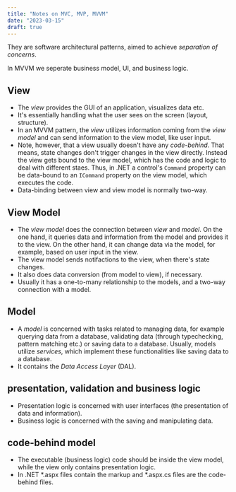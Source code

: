 ```yaml
---
title: "Notes on MVC, MVP, MVVM"
date: "2023-03-15"
draft: true
---
```


They are software architectural patterns, aimed to achieve *separation of concerns*. 

In MVVM we seperate business model, UI, and business logic.

## View 

- The *view* provides the GUI of an application, visualizes data etc.
- It's essentially handling what the user sees on the screen (layout, structure). 
- In an MVVM pattern, the *view* utilizes information coming from the *view model* and can send information to the view model, like user input.
- Note, however, that a view usually doesn't have any *code-behind*. That means, state changes don't trigger changes in the view directly. Instead the view gets bound to the view model, which has the code and logic to deal with different staes. Thus, in .NET a control's `Command` property can be data-bound to an `ICommand` property on the view model, which executes the code.
- Data-binding between view and view model is normally two-way.

## View Model

- The *view model* does the connection between *view* and *model*. On the one hand, it queries data and information from the model and provides it to the view. On the other hand, it can change data via the model, for example, based on user input in the view.
- The view model sends notifactions to the view, when there's state changes.
- It also does data conversion (from model to view), if necessary.
- Usually it has a one-to-many relationship to the models, and a two-way connection with a model.

## Model

- A *model* is concerned with tasks related to managing data, for example querying data from a database, validating data (through typechecking, pattern matching etc.) or saving data to a database. Usually, models utilize *services*, which implement these functionalities like saving data to a database.
- It contains the *Data Access Layer* (DAL).

## presentation, validation and business logic

- Presentation logic is concerned with user interfaces (the presentation of data and information).
- Business logic is concerned with the saving and manipulating data.

## code-behind model

- The executable (business logic) code should be inside the view model, while the view only contains presentation logic.
- In .NET *.aspx files contain the markup and *.aspx.cs files are the code-behind files.